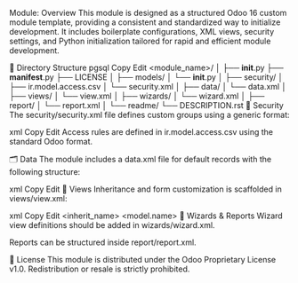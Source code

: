 Module: <Your Module Name Here>
Overview
This module is designed as a structured Odoo 16 custom module template, providing a consistent and standardized way to initialize development. It includes boilerplate configurations, XML views, security settings, and Python initialization tailored for rapid and efficient module development.

📁 Directory Structure
pgsql
Copy
Edit
<module_name>/
│
├── __init__.py
├── __manifest__.py
├── LICENSE
│
├── models/
│   └── __init__.py
│
├── security/
│   ├── ir.model.access.csv
│   └── security.xml
│
├── data/
│   └── data.xml
│
├── views/
│   └── view.xml
│
├── wizards/
│   └── wizard.xml
│
├── report/
│   └── report.xml
│
└── readme/
    └── DESCRIPTION.rst
🔐 Security
The security/security.xml file defines custom groups using a generic format:

xml
Copy
Edit
<record id="group_<group_name>" model="res.groups">
    <field name="name"><Group Name></field>
    <field name="category_id" ref="base.module_category_hidden"/>
</record>
Access rules are defined in ir.model.access.csv using the standard Odoo format.

🗂️ Data
The module includes a data.xml file for default records with the following structure:

xml
Copy
Edit
<record id="<id_name>" model="<model.name>">
    <field name="name"><Name></field>
    <field name="company_id" eval="False"/>
    <field name="active" eval="True"/>
</record>
👀 Views
Inheritance and form customization is scaffolded in views/view.xml:

xml
Copy
Edit
<record id="<inherit_id>" model="ir.ui.view">
    <field name="name"><inherit_name></field>
    <field name="model"><model.name></field>
    <field name="inherit_id" ref="<model.inherited_view_name>"/>
    <field name="arch" type="xml">
        <!-- Custom view logic here -->
    </field>
</record>
🧙 Wizards & Reports
Wizard view definitions should be added in wizards/wizard.xml.

Reports can be structured inside report/report.xml.

📝 License
This module is distributed under the Odoo Proprietary License v1.0. Redistribution or resale is strictly prohibited.

